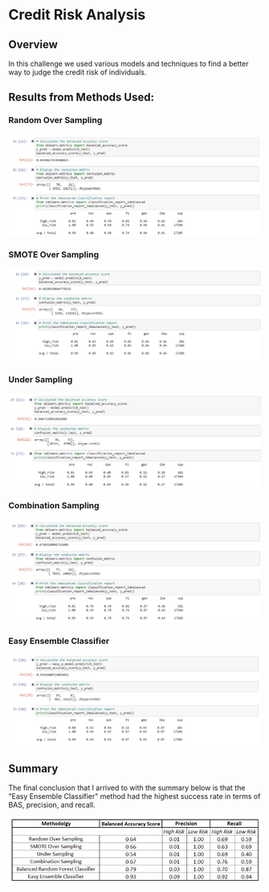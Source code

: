 # Credit Risk Analysis 

## Overview

In this challenge we used various models and techniques to find a better way to judge the credit risk of individuals. 

## Results from Methods Used:

### Random Over Sampling

![](Visuals/Random_Oversampling.png)

### SMOTE Over Sampling
![](Visuals/SMOTE_Oversampling.png)

### Under Sampling 
![](Visuals/Under_Sampling.png)

### Combination Sampling 
![](Visuals/combination_sampling.png)
### Easy Ensemble Classifier 
![](Visuals/easy_ensemble_adaboost.png)
## Summary 
The final conclusion that I arrived to with the summary below is that the "Easy Ensemble Classifier" method had the highest success rate in terms of BAS, precision, and recall. 

![](Visuals/summary.png)
